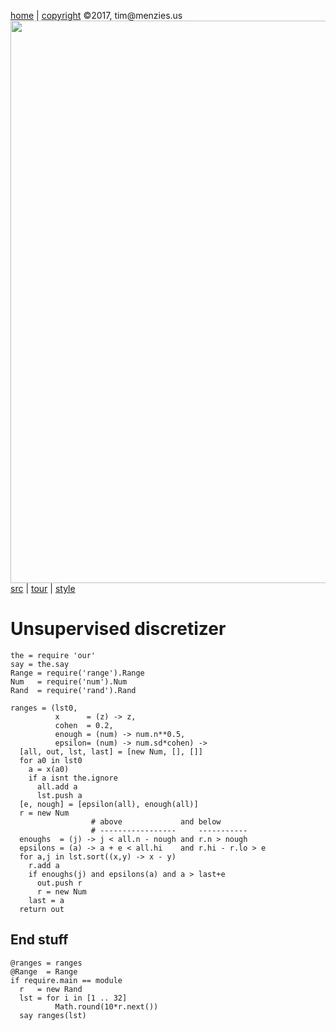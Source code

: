 [home](http://tiny.cc/koff) |
[copyright](https://github.com/koffee/script/blob/master/LICENSE.md) &copy;2017, tim&commat;menzies.us<br>
[<img width=900 src=https://raw.githubusercontent.com/koffee/script/master/img/head.jpg>](http://tiny.cc/koff)<br>
[src](https://github.com/koffee/script/tree/master/lib) |
[tour](https://github.com/koffee/script/blob/master/docs/TOUR.md) |
[style](https://github.com/koffee/script/blob/master/docs/STYLE.md)

# Unsupervised  discretizer

    the = require 'our'
    say = the.say
    Range = require('range').Range
    Num   = require('num').Num
    Rand  = require('rand').Rand

    ranges = (lst0,
              x      = (z) -> z,
              cohen  = 0.2,
              enough = (num) -> num.n**0.5,
              epsilon= (num) -> num.sd*cohen) ->
      [all, out, lst, last] = [new Num, [], []]
      for a0 in lst0
        a = x(a0)
        if a isnt the.ignore
          all.add a
          lst.push a
      [e, nough] = [epsilon(all), enough(all)]
      r = new Num
                      # above             and below
                      # -----------------     -----------
      enoughs  = (j) -> j < all.n - nough and r.n > nough
      epsilons = (a) -> a + e < all.hi    and r.hi - r.lo > e
      for a,j in lst.sort((x,y) -> x - y)
        r.add a
        if enoughs(j) and epsilons(a) and a > last+e
          out.push r
          r = new Num
        last = a
      return out

## End stuff

    @ranges = ranges
    @Range  = Range
    if require.main == module
      r   = new Rand
      lst = for i in [1 .. 32]
              Math.round(10*r.next()) 
      say ranges(lst)
